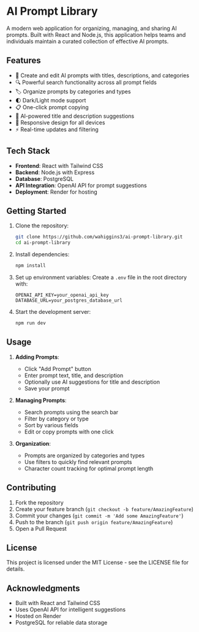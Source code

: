 # AI Prompt Library

A modern web application for organizing, managing, and sharing AI prompts. Built with React and Node.js, this application helps teams and individuals maintain a curated collection of effective AI prompts.

## Features

- 📝 Create and edit AI prompts with titles, descriptions, and categories
- 🔍 Powerful search functionality across all prompt fields
- 🏷️ Organize prompts by categories and types
- 🌓 Dark/Light mode support
- 📋 One-click prompt copying
- 🤖 AI-powered title and description suggestions
- 📱 Responsive design for all devices
- ⚡ Real-time updates and filtering

## Tech Stack

- **Frontend**: React with Tailwind CSS
- **Backend**: Node.js with Express
- **Database**: PostgreSQL
- **API Integration**: OpenAI API for prompt suggestions
- **Deployment**: Render for hosting

## Getting Started

1. Clone the repository:
   ```bash
   git clone https://github.com/wahiggins3/ai-prompt-library.git
   cd ai-prompt-library
   ```

2. Install dependencies:
   ```bash
   npm install
   ```

3. Set up environment variables:
   Create a `.env` file in the root directory with:
   ```
   OPENAI_API_KEY=your_openai_api_key
   DATABASE_URL=your_postgres_database_url
   ```

4. Start the development server:
   ```bash
   npm run dev
   ```

## Usage

1. **Adding Prompts**:
   - Click "Add Prompt" button
   - Enter prompt text, title, and description
   - Optionally use AI suggestions for title and description
   - Save your prompt

2. **Managing Prompts**:
   - Search prompts using the search bar
   - Filter by category or type
   - Sort by various fields
   - Edit or copy prompts with one click

3. **Organization**:
   - Prompts are organized by categories and types
   - Use filters to quickly find relevant prompts
   - Character count tracking for optimal prompt length

## Contributing

1. Fork the repository
2. Create your feature branch (`git checkout -b feature/AmazingFeature`)
3. Commit your changes (`git commit -m 'Add some AmazingFeature'`)
4. Push to the branch (`git push origin feature/AmazingFeature`)
5. Open a Pull Request

## License

This project is licensed under the MIT License - see the LICENSE file for details.

## Acknowledgments

- Built with React and Tailwind CSS
- Uses OpenAI API for intelligent suggestions
- Hosted on Render
- PostgreSQL for reliable data storage
